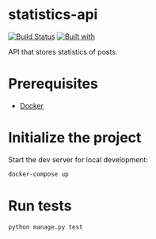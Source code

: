 # statistics-api

[![Build Status](https://travis-ci.org/affonsobrian/statistics-api.svg?branch=master)](https://travis-ci.org/affonsobrian/statistics-api)
[![Built with](https://img.shields.io/badge/Built_with-Cookiecutter_Django_Rest-F7B633.svg)](https://github.com/agconti/cookiecutter-django-rest)

API that stores statistics of posts.

# Prerequisites

- [Docker](https://docs.docker.com/docker-for-mac/install/)

# Initialize the project

Start the dev server for local development:

```bash
docker-compose up
```

# Run tests

```bash
python manage.py test
```

